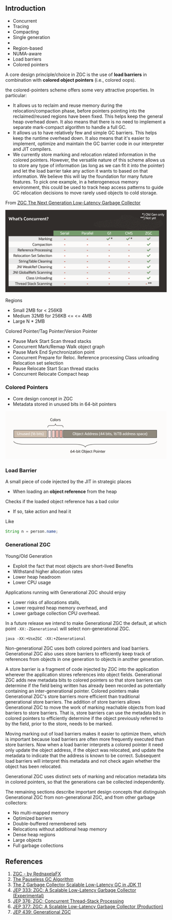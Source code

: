 ## Introduction

- Concurrent
- Tracing
- Compacting
- Single generation
-
- Region-based
- NUMA-aware
- Load barriers
- Colored pointers

A core design principle/choice in ZGC is the use of **load barriers** in combination with **colored object pointers** (i.e., colored oops).

the colored-pointers scheme offers some very attractive properties. In particular:

- It allows us to reclaim and reuse memory during the relocation/compaction phase, before pointers pointing into the reclaimed/reused regions have been fixed.
  This helps keep the general heap overhead down. It also means that there is no need to implement a separate mark-compact algorithm to handle a full GC.
- It allows us to have relatively few and simple GC barriers. This helps keep the runtime overhead down.
  It also means that it's easier to implement, optimize and maintain the GC barrier code in our interpreter and JIT compilers.
- We currently store marking and relocation related information in the colored pointers.
  However, the versatile nature of this scheme allows us to store any type of information (as long as we can fit it into the pointer) and let the load barrier take any action it wants to based on that information.
  We believe this will lay the foundation for many future features.
  To pick one example, in a heterogeneous memory environment, this could be used to track heap access patterns to guide GC relocation decisions to move rarely used objects to cold storage.

From [ZGC The Next Generation Low-Latency Garbage Collector](http://cr.openjdk.java.net/~pliden/slides/ZGC-OracleDevLive-2020.pdf)

![](../img/ZGC-Concurrent.png)

Regions

- Small 2MB for < 256KB
- Medium 32MB for 256KB <= <= 4MB
- Large N * 2MB

Colored Pointer/Tag Pointer/Version Pointer

- Pause Mark Start Scan thread stacks
- Concurrent Mark/Remap Walk object graph
- Pause Mark End Synchronization point
- Concurrent Prepare for Reloc. Reference processing Class unloading Relocation set selection
- Pause Relocate Start Scan thread stacks
- Concurrent Relocate Compact heap

### Colored Pointers

- Core design concept in ZGC
- Metadata stored in unused bits in 64-bit pointers

![](../img/ZGC-Colored-Pointer.png)

### Load Barrier

A small piece of code injected by the JIT in strategic places

- When loading an **object reference** from the heap

Checks if the loaded object reference has a bad color

- If so, take action and heal it

Like

```java
String n = person.name;
```

### Generational ZGC

Young/Old Generation

- Exploit the fact that most objects are short-lived
  Benefits
- Withstand higher allocation rates
- Lower heap headroom
- Lower CPU usage

Applications running with Generational ZGC should enjoy

- Lower risks of allocations stalls,
- Lower required heap memory overhead, and
- Lower garbage collection CPU overhead.

In a future release we intend to make Generational ZGC the default, at which point `-XX:-ZGenerational` will select non-generational ZGC.

```shell
java -XX:+UseZGC -XX:+ZGenerational
```

Non-generational ZGC uses both colored pointers and load barriers.
Generational ZGC also uses store barriers to efficiently keep track of references from objects in one generation to objects in another generation.

A store barrier is a fragment of code injected by ZGC into the application wherever the application stores references into object fields.
Generational ZGC adds new metadata bits to colored pointers so that store barriers can determine if the field being written has already been recorded as potentially containing an inter-generational pointer.
Colored pointers make Generational ZGC's store barriers more efficient than traditional generational store barriers.
The addition of store barriers allows Generational ZGC to move the work of marking reachable objects from load barriers to store barriers.
That is, store barriers can use the metadata bits in colored pointers to efficiently determine if the object previously referred to by the field, prior to the store, needs to be marked.

Moving marking out of load barriers makes it easier to optimize them, which is important because load barriers are often more frequently executed than store barriers.
Now when a load barrier interprets a colored pointer it need only update the object address, if the object was relocated, and update the metadata to indicate that the address is known to be correct.
Subsequent load barriers will interpret this metadata and not check again whether the object has been relocated.

Generational ZGC uses distinct sets of marking and relocation metadata bits in colored pointers, so that the generations can be collected independently.

The remaining sections describe important design concepts that distinguish Generational ZGC from non-generational ZGC, and from other garbage collectors:

- No multi-mapped memory
- Optimized barriers
- Double-buffered remembered sets
- Relocations without additional heap memory
- Dense heap regions
- Large objects
- Full garbage collections

## References

1. [ZGC - by RednaxelaFX](https://www.zhihu.com/question/287945354/answer/458761494)
2. [The Pauseless GC Algorithm](https://www.usenix.org/legacy/events/vee05/full_papers/p46-click.pdf)
3. [The Z Garbage Collector Scalable Low-Latency GC in JDK 11](http://cr.openjdk.java.net/~pliden/slides/ZGC-OracleCodeOne-2018.pdf)
4. [JEP 333: ZGC: A Scalable Low-Latency Garbage Collector (Experimental)](https://openjdk.org/jeps/333)
5. [JEP 376: ZGC: Concurrent Thread-Stack Processing](https://openjdk.java.net/jeps/376)
6. [JEP 377: ZGC: A Scalable Low-Latency Garbage Collector (Production)](https://openjdk.java.net/jeps/377)
7. [JEP 439: Generational ZGC](https://openjdk.org/jeps/439)
